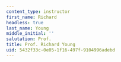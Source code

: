 ```yaml
---
content_type: instructor
first_name: Richard
headless: true
last_name: Young
middle_initial: ''
salutation: Prof.
title: Prof. Richard Young
uid: 5432f33c-0e05-1f16-497f-9104996adebd
---
```

